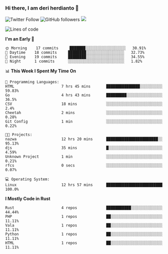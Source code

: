 ### Hi there, I am deri herdianto 👋
![Twitter Follow](https://img.shields.io/twitter/follow/deikatsuo?label=Follow)
![GitHub followers](https://img.shields.io/github/followers/deikatsuo?label=Follow&style=social)
![](https://visitor-badge.glitch.me/badge?page_id=deikatsuo.deikatsuo)

<!--
**deikatsuo/deikatsuo** is a ✨ _special_ ✨ repository because its `README.md` (this file) appears on your GitHub profile.

Here are some ideas to get you started:

- 🔭 I’m currently working on ...
- 🌱 I’m currently learning ...
- 👯 I’m looking to collaborate on ...
- 🤔 I’m looking for help with ...
- 💬 Ask me about ...
- 📫 How to reach me: ...
- 😄 Pronouns: ...
- ⚡ Fun fact: ...
-->

<!--START_SECTION:waka-->
![Lines of code](https://img.shields.io/badge/From%20Hello%20World%20I%27ve%20Written-62252%20lines%20of%20code-blue)

**I'm an Early 🐤** 

```text
🌞 Morning    17 commits     ███████░░░░░░░░░░░░░░░░░░   30.91% 
🌆 Daytime    18 commits     ████████░░░░░░░░░░░░░░░░░   32.73% 
🌃 Evening    19 commits     ████████░░░░░░░░░░░░░░░░░   34.55% 
🌙 Night      1 commits      ░░░░░░░░░░░░░░░░░░░░░░░░░   1.82%

```


📊 **This Week I Spent My Time On** 

```text
💬 Programming Languages: 
HTML                     7 hrs 45 mins       ███████████████░░░░░░░░░░   59.83% 
Go                       4 hrs 43 mins       █████████░░░░░░░░░░░░░░░░   36.5% 
CSV                      18 mins             ░░░░░░░░░░░░░░░░░░░░░░░░░   2.4% 
Cheetah                  2 mins              ░░░░░░░░░░░░░░░░░░░░░░░░░   0.28% 
Git Config               1 min               ░░░░░░░░░░░░░░░░░░░░░░░░░   0.22%

🐱‍💻 Projects: 
nazwa                    12 hrs 20 mins      ███████████████████████░░   95.13% 
djs                      35 mins             █░░░░░░░░░░░░░░░░░░░░░░░░   4.59% 
Unknown Project          1 min               ░░░░░░░░░░░░░░░░░░░░░░░░░   0.21% 
rfcs                     0 secs              ░░░░░░░░░░░░░░░░░░░░░░░░░   0.07%

💻 Operating System: 
Linux                    12 hrs 57 mins      █████████████████████████   100.0%

```

**I Mostly Code in Rust** 

```text
Rust                     4 repos             ███████████░░░░░░░░░░░░░░   44.44% 
PHP                      1 repos             ██░░░░░░░░░░░░░░░░░░░░░░░   11.11% 
Vala                     1 repos             ██░░░░░░░░░░░░░░░░░░░░░░░   11.11% 
Python                   1 repos             ██░░░░░░░░░░░░░░░░░░░░░░░   11.11% 
HTML                     1 repos             ██░░░░░░░░░░░░░░░░░░░░░░░   11.11%

```



<!--END_SECTION:waka-->
